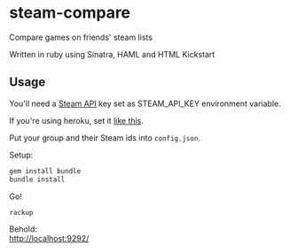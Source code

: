 steam-compare
=============

Compare games on friends' steam lists

Written in ruby using Sinatra, HAML and HTML Kickstart

Usage
-----

You'll need a [Steam API](http://steamcommunity.com/dev) key set as STEAM_API_KEY environment variable.

If you're using heroku, set it [like this](https://devcenter.heroku.com/articles/config-vars#setting-up-config-vars-for-a-deployed-application).

Put your group and their Steam ids into `config.json`.

Setup:  
```sh
gem install bundle
bundle install
```

Go!  
```sh
rackup
```

Behold:  
[http://localhost:9292/](http://localhost:9292/)
